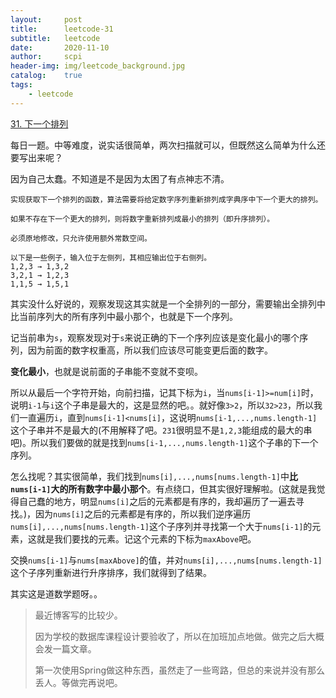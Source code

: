 ```yaml
---
layout:     post
title:      leetcode-31
subtitle:   leetcode
date:       2020-11-10
author:     scpi
header-img: img/leetcode_background.jpg
catalog:	true
tags:
    - leetcode
---
```




[31. 下一个排列](https://leetcode-cn.com/problems/next-permutation/)

每日一题。中等难度，说实话很简单，两次扫描就可以，但既然这么简单为什么还要写出来呢？

因为自己太蠢。不知道是不是因为太困了有点神志不清。

```
实现获取下一个排列的函数，算法需要将给定数字序列重新排列成字典序中下一个更大的排列。

如果不存在下一个更大的排列，则将数字重新排列成最小的排列（即升序排列）。

必须原地修改，只允许使用额外常数空间。

以下是一些例子，输入位于左侧列，其相应输出位于右侧列。
1,2,3 → 1,3,2
3,2,1 → 1,2,3
1,1,5 → 1,5,1
```

其实没什么好说的，观察发现这其实就是一个全排列的一部分，需要输出全排列中比当前序列大的所有序列中最小那个，也就是下一个序列。

记当前串为`s`，观察发现对于`s`来说正确的下一个序列应该是变化最小的哪个序列，因为前面的数字权重高，所以我们应该尽可能变更后面的数字。

**变化最小**，也就是说前面的子串能不变就不变呗。

所以从最后一个字符开始，向前扫描，记其下标为`i`，当`nums[i-1]>=num[i]`时，说明`i-1`与`i`这个子串是最大的，这是显然的吧。。就好像`3>2`，所以`32>23`，所以我们一直遍历`i`，直到`nums[i-1]<nums[i]`，这说明`nums[i-1,...,nums.length-1]`这个子串并不是最大的(不用解释了吧。`231`很明显不是`1,2,3`能组成的最大的串吧)。所以我们要做的就是找到`nums[i-1,...,nums.length-1]`这个子串的下一个序列。

怎么找呢？其实很简单，我们找到`nums[i],...,nums[nums.length-1]`中**比`nums[i-1]`大的所有数字中最小那个**。有点绕口，但其实很好理解啦。(这就是我觉得自己蠢的地方，明显`nums[i]`之后的元素都是有序的，我却遍历了一遍去寻找。)，因为`nums[i]`之后的元素都是有序的，所以我们逆序遍历`nums[i],...,nums[nums.length-1]`这个子序列并寻找第一个大于`nums[i-1]`的元素，这就是我们要找的元素。记这个元素的下标为`maxAbove`吧。

交换`nums[i-1]`与`nums[maxAbove]`的值，并对`nums[i],...,nums[nums.length-1]`这个子序列重新进行升序排序，我们就得到了结果。

其实这是道数学题呀。。

> 最近博客写的比较少。
>
> 因为学校的数据库课程设计要验收了，所以在加班加点地做。做完之后大概会发一篇文章。
>
> 第一次使用Spring做这种东西，虽然走了一些弯路，但总的来说并没有那么丢人。等做完再说吧。